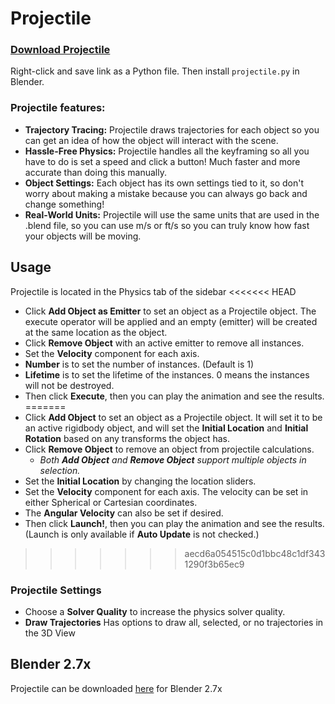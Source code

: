 # Projectile

### [Download Projectile](https://github.com/natecraddock/projectile/releases/download/v1.0/projectile.py)
Right-click and save link as a Python file. Then install `projectile.py` in Blender.

### Projectile features:
- **Trajectory Tracing:** Projectile draws trajectories for each object so you can get an idea of how the object will interact with the scene.
- **Hassle-Free Physics:** Projectile handles all the keyframing so all you have to do is set a speed and click a button! Much faster and more accurate than doing this manually.
- **Object Settings:** Each object has its own settings tied to it, so don't worry about making a mistake because you can always go back and change something!
- **Real-World Units:** Projectile will use the same units that are used in the .blend file, so you can use m/s or ft/s so you can truly know how fast your objects will be moving.

## Usage
Projectile is located in the Physics tab of the sidebar
<<<<<<< HEAD
- Click **Add Object as Emitter** to set an object as a Projectile object. The execute operator will be applied and an empty (emitter) will be created at the same location as the object.
- Click **Remove Object** with an active emitter to remove all instances.
- Set the **Velocity** component for each axis.
- **Number** is to set the number of instances. (Default is 1)
- **Lifetime** is to set the lifetime of the instances. 0 means the instances will not be destroyed.
- Then click **Execute**, then you can play the animation and see the results.
=======
- Click **Add Object** to set an object as a Projectile object. It will set it to be an active rigidbody object, and will set the **Initial Location** and **Initial Rotation** based on any transforms the object has.
- Click **Remove Object** to remove an object from projectile calculations.
  - *Both **Add Object** and **Remove Object** support multiple objects in selection.*
- Set the **Initial Location** by changing the location sliders.
- Set the **Velocity** component for each axis. The velocity can be set in either Spherical or Cartesian coordinates.
- The **Angular Velocity** can also be set if desired.
- Then click **Launch!**, then you can play the animation and see the results. (Launch is only available if **Auto Update** is not checked.)
>>>>>>> aecd6a054515c0d1bbc48c1df3431290f3b65ec9

### Projectile Settings
- Choose a **Solver Quality** to increase the physics solver quality.
- **Draw Trajectories** Has options to draw all, selected, or no trajectories in the 3D View

## Blender 2.7x
Projectile can be downloaded [here](https://github.com/natecraddock/projectile/tree/blender27x) for Blender 2.7x
